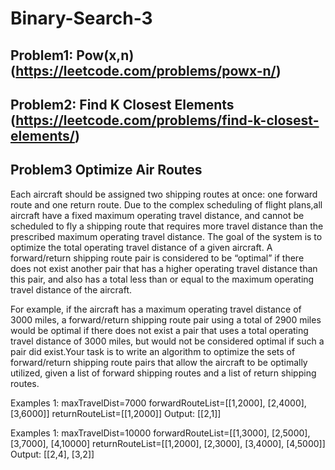 # Binary-Search-3

## Problem1: Pow(x,n) (https://leetcode.com/problems/powx-n/)



## Problem2: Find K Closest Elements (https://leetcode.com/problems/find-k-closest-elements/)



## Problem3 Optimize Air Routes 
Each aircraft should be assigned two shipping routes at once: one forward route and one return route. Due to the complex scheduling of flight plans,all aircraft have a fixed maximum operating travel distance, and cannot be scheduled to fly a shipping route that requires more travel distance than the prescribed maximum operating travel distance.
The goal of the system is to optimize the total operating travel distance of a given aircraft.
A forward/return shipping route pair is considered to be “optimal” if there does not exist another pair that has a higher operating travel distance than this pair, and also has a total less than or equal to the maximum operating travel distance of the aircraft.

For example, if the aircraft has a maximum operating travel distance of 3000 miles,
a forward/return shipping route pair using a total of 2900 miles would be optimal if there does not exist a pair that uses a total operating travel distance of 3000 miles,
but would not be considered optimal if such a pair did exist.Your task is to write an algorithm to optimize the sets of forward/return shipping route pairs that allow the aircraft to be optimally utilized, given a list of forward shipping routes and a list of return shipping routes.

Examples 1:
maxTravelDist=7000
forwardRouteList=[[1,2000], [2,4000], [3,6000]]
returnRouteList=[[1,2000]]
Output: [[2,1]]

Examples 1:
maxTravelDist=10000
forwardRouteList=[[1,3000], [2,5000], [3,7000], [4,10000]
returnRouteList=[[1,2000], [2,3000], [3,4000], [4,5000]]
Output: [[2,4], [3,2]]

